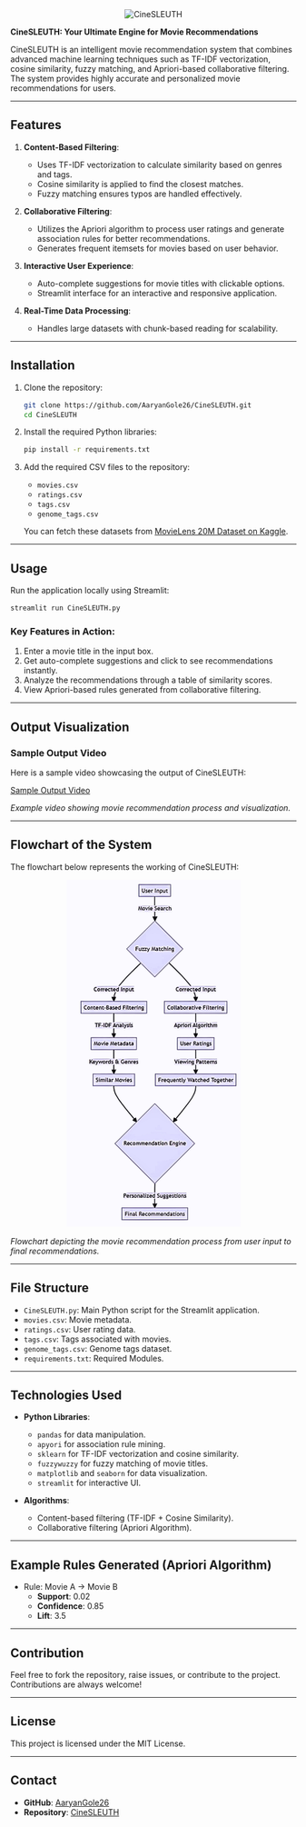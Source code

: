 
<div align="center"> <img src="./CineSLEUTH_Banner.png" alt="CineSLEUTH" style="max-width: 100%; height: auto;"> </div>

**CineSLEUTH: Your Ultimate Engine for Movie Recommendations**

CineSLEUTH is an intelligent movie recommendation system that combines advanced machine learning techniques such as TF-IDF vectorization, cosine similarity, fuzzy matching, and Apriori-based collaborative filtering. The system provides highly accurate and personalized movie recommendations for users.

---

## Features

1. **Content-Based Filtering**:
   - Uses TF-IDF vectorization to calculate similarity based on genres and tags.
   - Cosine similarity is applied to find the closest matches.
   - Fuzzy matching ensures typos are handled effectively.

2. **Collaborative Filtering**:
   - Utilizes the Apriori algorithm to process user ratings and generate association rules for better recommendations.
   - Generates frequent itemsets for movies based on user behavior.

3. **Interactive User Experience**:
   - Auto-complete suggestions for movie titles with clickable options.
   - Streamlit interface for an interactive and responsive application.

4. **Real-Time Data Processing**:
   - Handles large datasets with chunk-based reading for scalability.

---

## Installation

1. Clone the repository:
   ```bash
   git clone https://github.com/AaryanGole26/CineSLEUTH.git
   cd CineSLEUTH
   ```

2. Install the required Python libraries:
   ```bash
   pip install -r requirements.txt
   ```

3. Add the required CSV files to the repository:
   - `movies.csv`
   - `ratings.csv`
   - `tags.csv`
   - `genome_tags.csv`

   You can fetch these datasets from [MovieLens 20M Dataset on Kaggle](https://www.kaggle.com/datasets/grouplens/movielens-20m-dataset).

---

## Usage

Run the application locally using Streamlit:
```bash
streamlit run CineSLEUTH.py
```

### Key Features in Action:
1. Enter a movie title in the input box.
2. Get auto-complete suggestions and click to see recommendations instantly.
3. Analyze the recommendations through a table of similarity scores.
4. View Apriori-based rules generated from collaborative filtering.

---

## Output Visualization

### Sample Output Video
Here is a sample video showcasing the output of CineSLEUTH:

[Sample Output Video](https://vimeo.com/1033815078/e039b7b133)

*Example video showing movie recommendation process and visualization.*

---

## Flowchart of the System

The flowchart below represents the working of CineSLEUTH:

<div align="center"> <img src="./Flowchart.png" alt="CineSLEUTH Flowchart" style="max-width: 100%; height: auto;"> </div>

*Flowchart depicting the movie recommendation process from user input to final recommendations.*

---

## File Structure 

- `CineSLEUTH.py`: Main Python script for the Streamlit application.
- `movies.csv`: Movie metadata.
- `ratings.csv`: User rating data.
- `tags.csv`: Tags associated with movies.
- `genome_tags.csv`: Genome tags dataset.
- `requirements.txt`: Required Modules.

---

## Technologies Used

- **Python Libraries**:
  - `pandas` for data manipulation.
  - `apyori` for association rule mining.
  - `sklearn` for TF-IDF vectorization and cosine similarity.
  - `fuzzywuzzy` for fuzzy matching of movie titles.
  - `matplotlib` and `seaborn` for data visualization.
  - `streamlit` for interactive UI.

- **Algorithms**:
  - Content-based filtering (TF-IDF + Cosine Similarity).
  - Collaborative filtering (Apriori Algorithm).

---

## Example Rules Generated (Apriori Algorithm)

- Rule: Movie A → Movie B
  - **Support**: 0.02
  - **Confidence**: 0.85
  - **Lift**: 3.5

---

## Contribution

Feel free to fork the repository, raise issues, or contribute to the project. Contributions are always welcome!

---

## License

This project is licensed under the MIT License.

---

## Contact

- **GitHub**: [AaryanGole26](https://github.com/AaryanGole26)
- **Repository**: [CineSLEUTH](https://github.com/AaryanGole26/CineSLEUTH)
